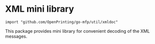 # XML mini library

```
import "github.com/OpenPrinting/go-mfp/util/xmldoc"
```

This package provides mini library for convenient decoding
of the XML messages.

<!-- vim:ts=8:sw=4:et:textwidth=72
-->

